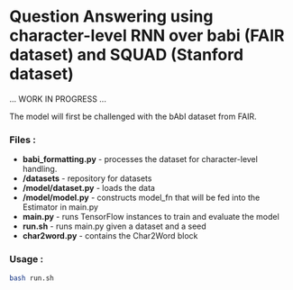 # Question Answering using character-level RNN over babi (FAIR dataset) and SQUAD (Stanford dataset)

... WORK IN PROGRESS ...

The model will first be challenged with the bAbI dataset from FAIR.

### Files :

* **babi_formatting.py** - processes the dataset for character-level handling.
* **/datasets** - repository for datasets
* **/model/dataset.py** - loads the data
* **/model/model.py** - constructs model_fn that will be fed into the Estimator in main.py
* **main.py** - runs TensorFlow instances to train and evaluate the model
* **run.sh** - runs main.py given a dataset and a seed
* **char2word.py** - contains the Char2Word block

### Usage :

```bash
bash run.sh
```
